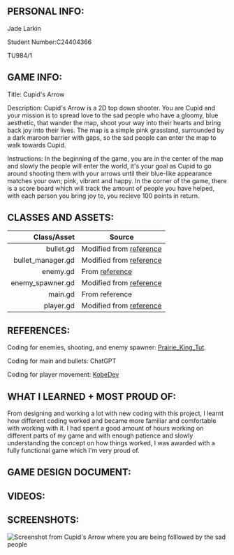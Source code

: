 PERSONAL INFO:
---------------
Jade Larkin 

Student Number:C24404366 

TU984/1

GAME INFO:
------------------
Title: Cupid's Arrow

Description: Cupid's Arrow is a 2D top down shooter. You are Cupid and your mission is to spread love to the sad people who have a gloomy, blue aesthetic, that wander the map, shoot your way into their hearts and bring back joy into their lives. The map is a simple pink grassland, surrounded by a dark maroon barrier with gaps, so the sad people can enter the map to walk towards Cupid.

Instructions: In the beginning of the game, you are in the center of the map and slowly the people will enter the world, it's your goal as Cupid to go around shooting them with your arrows until their blue-like appearance matches your own; pink, vibrant and happy. In the corner of the game, there is a score board which will track the amount of people you have helped, with each person you bring joy to, you recieve 100 points in return.

CLASSES AND ASSETS:
------------------------------
| Class/Asset | Source |
|-----:|---------------|
|bullet.gd | Modified from [reference](https://github.com/russs123/Prairie_King_Tut/blob/4f5917141c5cdedc6442281e9488fde3e3424a02/scenes/bullet.gd) |
|bullet_manager.gd | Modified from [reference](https://github.com/russs123/Prairie_King_Tut/blob/4f5917141c5cdedc6442281e9488fde3e3424a02/scenes/BulletManager.gd) |
|enemy.gd| From [reference](https://github.com/russs123/Prairie_King_Tut/blob/4f5917141c5cdedc6442281e9488fde3e3424a02/scenes/goblin.gd) |
|enemy_spawner.gd |Modified from [reference](https://github.com/russs123/Prairie_King_Tut/blob/4f5917141c5cdedc6442281e9488fde3e3424a02/scenes/enemy_spawner.gd) |
|main.gd | From reference |
|player.gd| Modified from [reference](https://github.com/kobeDevStuff/2D-Procedurally-Generating-with-unloading/blob/main/player.gd) |

REFERENCES:
-------------------
Coding for enemies, shooting, and enemy spawner: [Prairie_King_Tut](https://github.com/russs123/Prairie_King_Tut/tree/4f5917141c5cdedc6442281e9488fde3e3424a02/scenes).

Coding for main and bullets: ChatGPT

Coding for player movement: [KobeDev](https://github.com/kobeDevStuff/2D-Procedurally-Generating-with-unloading/tree/main)

WHAT I LEARNED + MOST PROUD OF:
----------------------------
From designing and working a lot with new coding with this project, I learnt how different coding worked and became more familiar and comfortable with working with it. I had spent a good amount of hours working on different parts of my game and with enough patience and slowly understanding the concept on how things worked, I was awarded with a fully functional game which I'm very proud of.

GAME DESIGN DOCUMENT:
------------------------

VIDEOS:
------------------------------

SCREENSHOTS:
---------------------
![Screenshot from Cupid's Arrow where you are being folllowed by the sad people](file:///C:/Users/jadel/OneDrive/Bilder/Screenshots/Screenshot%20(1).png)

